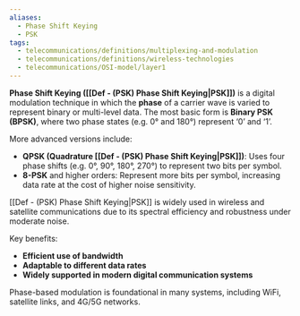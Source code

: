 ```yaml
---
aliases:
  - Phase Shift Keying
  - PSK
tags:
  - telecommunications/definitions/multiplexing-and-modulation
  - telecommunications/definitions/wireless-technologies
  - telecommunications/OSI-model/layer1
---
```


**Phase Shift Keying ([[Def - (PSK) Phase Shift Keying|PSK]])** is a digital modulation technique in which the **phase** of a carrier wave is varied to represent binary or multi-level data. The most basic form is **Binary PSK (BPSK)**, where two phase states (e.g. 0° and 180°) represent ‘0’ and ‘1’.

More advanced versions include:
- **QPSK (Quadrature [[Def - (PSK) Phase Shift Keying|PSK]])**: Uses four phase shifts (e.g. 0°, 90°, 180°, 270°) to represent two bits per symbol.
- **8-PSK** and higher orders: Represent more bits per symbol, increasing data rate at the cost of higher noise sensitivity.

[[Def - (PSK) Phase Shift Keying|PSK]] is widely used in wireless and satellite communications due to its spectral efficiency and robustness under moderate noise.

Key benefits:
- **Efficient use of bandwidth**
- **Adaptable to different data rates**
- **Widely supported in modern digital communication systems**

Phase-based modulation is foundational in many systems, including WiFi, satellite links, and 4G/5G networks.
